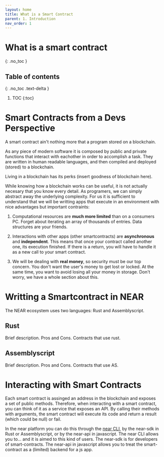 ```yaml
---
layout: home
title: What is a Smart Contract
parent: 1. Introduction
nav_order: 1
---
```


# What is a smart contract
{: .no_toc }

## Table of contents
{: .no_toc .text-delta }

1. TOC
{:toc}

# Smart Contracts from a Devs Perspective
A smart contract ain't nothing more that a program stored on a blockchain.

As any piece of modern software it is composed by public and private functions
that interact with eachother in order to accomplish a task. They are written in
human readable languages, and then compiled and deployed (stored) to a blockchain.

Living in a blockchain has its perks (insert goodness of blockchain here).

While knowing how a blockchain works can be useful, it is not actually
necesary that you know every detail. As programers, we can simply abstract
away the underlying complexity. For us it is sufficient to understand that we
will be writting apps that execute in an environment with nice advantages but
important contraints:

1. Computational resources are **much more limited** than on a consumers PC.
Forget about iterating an array of thousands of entries. Data structures are
your friends.

2. Interactions with other apps (other smartcontracts) are **asynchronous**
and **independent**. This means that once your contract called another one,
its execution finished. If there is a return, you will have to handle it as
a new call to your smart contract.

3. We will be dealing with **real money**, so security must be our top concern.
You don't want the user's money to get lost or locked. At the same time, you
want to avoid losing all your money in storage. Don't worry, we have a whole
section about this.

# Writting a Smartcontract in NEAR

The NEAR ecosystem uses two languages: Rust and Assemblyscript.

## Rust
Brief description. Pros and Cons. Contracts that use rust. 

## Assemblyscript
Brief description. Pros and Cons. Contracts that use AS. 


# Interacting with Smart Contracts

Each smart contract is assinged an address in the blockchain and exposes a set
of public methods. Therefore, when interacting with a smart contract, you can
think of it as a service that exposes an API. By calling their methods with
arguments, the smart contract will execute its code and return a result
(which could be null) or fail.

In the near platform you can do this through the [near CLI](citation), by the
near-sdk in Rust or Assemblyscript, or by the near-api in javascript. The near
CLI allows you to... and it is aimed to this kind of users. The near-sdk is
for developers of smart-contracts. The near-api in javascript allows you to 
treat the smart-contract as a (limited) backend for a js app.
